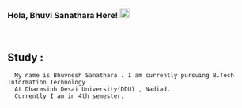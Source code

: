 ### Hola, Bhuvi Sanathara Here! <img src="https://raw.githubusercontent.com/MartinHeinz/MartinHeinz/master/wave.gif" width="20px">
<br>
<!--![Bhuvnesh Sanathara github stats](https://github-readme-stats.vercel.app/api?username=bhuvisanathra&)  
![Bhuvnesh Sanathara streak stats](https://github-readme-streak-stats.herokuapp.com/?user=bhuvisanathra&)  
<img src ="https://github-readme-stats.vercel.app/api/top-langs/?username=bhuvisanathra">
<img src="https://github-profile-trophy.vercel.app/?username=bhuvisanathra">-->

## Study : 

      My name is Bhuvnesh Sanathara . I am currently pursuing B.Tech Information Technology 
      At Dharmsinh Desai University(DDU) , Nadiad.
      Currently I am in 4th semester.
